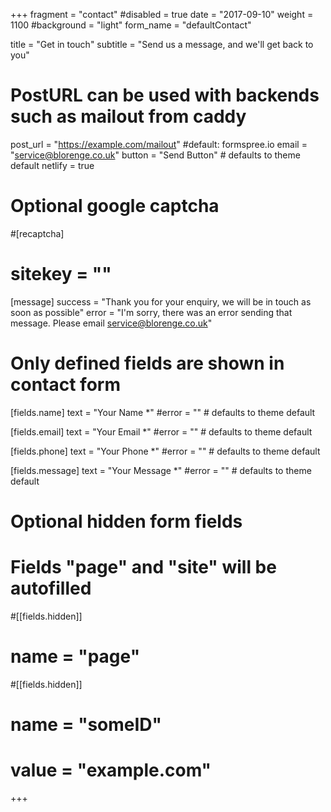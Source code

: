 +++
fragment = "contact"
#disabled = true
date = "2017-09-10"
weight = 1100
#background = "light"
form_name = "defaultContact"

title = "Get in touch"
subtitle  = "Send us a message, and we'll get back to you"

# PostURL can be used with backends such as mailout from caddy
post_url = "https://example.com/mailout" #default: formspree.io
email = "service@blorenge.co.uk"
button = "Send Button" # defaults to theme default
netlify = true

# Optional google captcha
#[recaptcha]
#  sitekey = ""

[message]
  success = "Thank you for your enquiry, we will be in touch as soon as possible"
  error = "I'm sorry, there was an error sending that message. Please email service@blorenge.co.uk"

# Only defined fields are shown in contact form
[fields.name]
  text = "Your Name *"
  #error = "" # defaults to theme default

[fields.email]
  text = "Your Email *"
  #error = "" # defaults to theme default

[fields.phone]
  text = "Your Phone *"
  #error = "" # defaults to theme default

[fields.message]
  text = "Your Message *"
  #error = "" # defaults to theme default

# Optional hidden form fields
# Fields "page" and "site" will be autofilled
#[[fields.hidden]]
#  name = "page"

#[[fields.hidden]]
#  name = "someID"
#  value = "example.com"
+++
